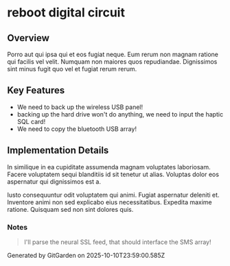 # reboot digital circuit

## Overview
Porro aut qui ipsa qui et eos fugiat neque. Eum rerum non magnam ratione qui facilis vel velit. Numquam non maiores quos repudiandae. Dignissimos sint minus fugit quo vel et fugiat rerum rerum.

## Key Features
- We need to back up the wireless USB panel!
- backing up the hard drive won't do anything, we need to input the haptic SQL card!
- We need to copy the bluetooth USB array!

## Implementation Details
In similique in ea cupiditate assumenda magnam voluptates laboriosam. Facere voluptatem sequi blanditiis id sit tenetur ut alias. Voluptas dolor eos aspernatur qui dignissimos est a.
 Iusto consequuntur odit voluptatem qui animi. Fugiat aspernatur deleniti et. Inventore animi non sed explicabo eius necessitatibus. Expedita maxime ratione. Quisquam sed non sint dolores quis.

### Notes
> I'll parse the neural SSL feed, that should interface the SMS array!

Generated by GitGarden on 2025-10-10T23:59:00.585Z